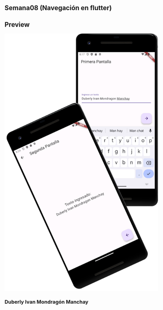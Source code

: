 ## Semana08 (Navegación en flutter)
## Preview
<img src="public/preview.png"/>

### Duberly Ivan Mondragón Manchay
